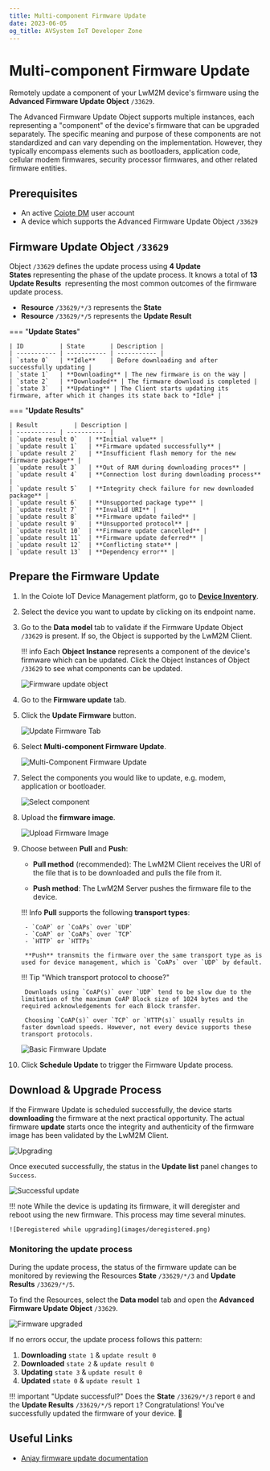 ```yaml
---
title: Multi-component Firmware Update
date: 2023-06-05
og_title: AVSystem IoT Developer Zone
---
```


# Multi-component Firmware Update

Remotely update a component of your LwM2M device's firmware using the **Advanced Firmware Update Object** `/33629`.

The Advanced Firmware Update Object supports multiple instances, each representing a "component" of the device's firmware that can be upgraded separately. The specific meaning and purpose of these components are not standardized and can vary depending on the implementation. However, they typically encompass elements such as bootloaders, application code, cellular modem firmwares, security processor firmwares, and other related firmware entities.

## Prerequisites

- An active [Coiote DM](https://eu.iot.avsystem.cloud/) user account
- A device which supports the Advanced Firmware Update Object `/33629`
    
## Firmware Update Object `/33629`

Object `/33629` defines the update process using **4 Update States** representing the phase of the update process. It knows a total of **13 Update Results**  representing the most common outcomes of the firmware update process.

* **Resource** `/33629/*/3` represents the **State**
* **Resource** `/33629/*/5` represents the **Update Result**

=== "**Update States**"

    | ID          | State       | Description |
    | ----------- | ----------- | ----------- |
    | `state 0`   | **Idle**    | Before downloading and after successfully updating |
    | `state 1`   | **Downloading** | The new firmware is on the way |
    | `state 2`   | **Downloaded** | The firmware download is completed |
    | `state 3`   | **Updating** | The Client starts updating its firmware, after which it changes its state back to *Idle* |

=== "**Update Results**"

    | Result          | Description |
    | ----------- | ----------- |
    | `update result 0`   | **Initial value** |
    | `update result 1`   | **Firmware updated successfully** |
    | `update result 2`   | **Insufficient flash memory for the new firmware package** |
    | `update result 3`   | **Out of RAM during downloading proces** |
    | `update result 4`   | **Connection lost during downloading process** |
    | `update result 5`   | **Integrity check failure for new downloaded package** |
    | `update result 6`   | **Unsupported package type** |
    | `update result 7`   | **Invalid URI** |
    | `update result 8`   | **Firmware update failed** |
    | `update result 9`   | **Unsupported protocol** |
    | `update result 10`  | **Firmware update cancelled** |
    | `update result 11`  | **Firmware update deferred** |
    | `update result 12`  | **Conflicting state** |
    | `update result 13`  | **Dependency error** |

## Prepare the Firmware Update

1. In the Coiote IoT Device Management platform, go to [**Device Inventory**](https://eu.iot.avsystem.cloud/ui/device/inventory).

1. Select the device you want to update by clicking on its endpoint name.

1. Go to the **Data model** tab to validate if the Firmware Update Object `/33629` is present. If so, the Object is supported by the LwM2M Client.

    !!! info
        Each **Object Instance** represents a component of the device's firmware which can be updated. Click the Object Instances of Object `/33629` to see what components can be updated.

    ![Firmware update object](images/object-33629-instance0.png)

1. Go to the **Firmware update** tab.

1. Click the **Update Firmware** button.

    ![Update Firmware Tab](images/firmware-update-tab.png)

1. Select **Multi-component Firmware Update**.

    ![Multi-Component Firmware Update](images/multi-component.png)

1. Select the components you would like to update, e.g. modem, application or bootloader.

    ![Select component](images/select-component.png)

1. Upload the **firmware image**.

    ![Upload Firmware Image](images/upload.png)

1. Choose between **Pull** and **Push**:

    * **Pull method** (recommended): The LwM2M Client receives the URI of the file that is to be downloaded and pulls the file from it. 
    
    * **Push method**: The LwM2M Server pushes the firmware file to the device.

    !!! Info
        **Pull** supports the following **transport types**:

        - `CoAP` or `CoAPs` over `UDP`
        - `CoAP` or `CoAPs` over `TCP`
        - `HTTP` or `HTTPs`

        **Push** transmits the firmware over the same transport type as is used for device management, which is `CoAPs` over `UDP` by default.

    !!! Tip "Which transport protocol to choose?"
        
        Downloads using `CoAP(s)` over `UDP` tend to be slow due to the limitation of the maximum CoAP Block size of 1024 bytes and the required acknowledgements for each Block transfer.

        Choosing `CoAP(s)` over `TCP` or `HTTP(s)` usually results in faster download speeds. However, not every device supports these transport protocols.


    ![Basic Firmware Update](images/push-pull.png)


1. Click **Schedule Update** to trigger the Firmware Update process.

## Download & Upgrade Process

If the Firmware Update is scheduled successfully, the device starts **downloading** the firmware at the next practical opportunity. The actual firmware **update** starts once the integrity and authenticity of the firmware image has been validated by the LwM2M Client.

![Upgrading](images/in-progress.png)

Once executed successfully, the status in the **Update list** panel changes to `Success`.

![Successful update](images/success-multi.png)

!!! note
    While the device is updating its firmware, it will deregister and reboot using the new firmware. This process may time several minutes.

    ![Deregistered while upgrading](images/deregistered.png)

### Monitoring the update process

During the update process, the status of the firmware update can be monitored by reviewing the Resources **State** `/33629/*/3` and **Update Results** `/33629/*/5`.

To find the Resources, select the **Data model** tab and open the **Advanced Firmware Update Object** `/33629`. 

![Firmware upgraded](images/object-33629-downloading.png)

If no errors occur, the update process follows this pattern:

1. **Downloading** `state 1` & `update result 0` 
2. **Downloaded** `state 2` & `update result 0` 
3. **Updating** `state 3` & `update result 0` 
4. **Updated** `state 0` & `update result 1` 

!!! important "Update successful?"
    Does the **State** `/33629/*/3` report `0` and the **Update Results** `/33629/*/5` report `1`? Congratulations! You've successfully updated the firmware of your device. 🎉


## Useful Links
- [Anjay firmware update documentation](https://avsystem.github.io/Anjay-doc/FirmwareUpdateTutorial/FU-Introduction.html)